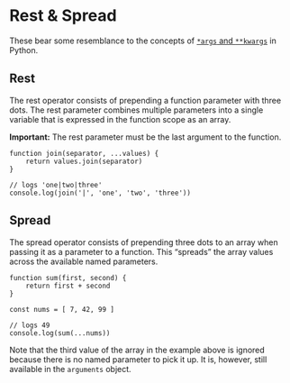 # Rest & Spread

These bear some resemblance to the concepts of [`*args` and `**kwargs`](https://pythontips.com/2013/08/04/args-and-kwargs-in-python-explained/) in Python.

## Rest

The rest operator consists of prepending a function parameter with three dots. The rest parameter combines multiple parameters into a single variable that is expressed in the function scope as an array.

**Important:** The rest parameter must be the last argument to the function.

    function join(separator, ...values) {
        return values.join(separator)
    }
 
    // logs 'one|two|three'
    console.log(join('|', 'one', 'two', 'three'))

## Spread

The spread operator consists of prepending three dots to an array when passing it as a parameter to a function. This “spreads” the array values across the available named parameters.

    function sum(first, second) {
        return first + second
    }

    const nums = [ 7, 42, 99 ]

    // logs 49
    console.log(sum(...nums))

Note that the third value of the array in the example above is ignored because there is no named parameter to pick it up. It is, however, still available in the `arguments` object.
